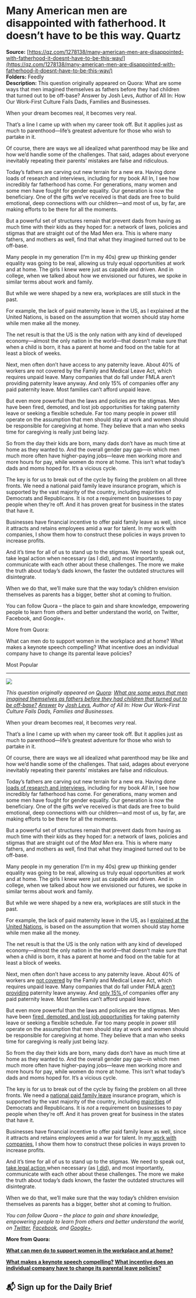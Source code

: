 # Many American men are disappointed with fatherhood. It doesn’t have to be this way. Quartz

**Source:** [https://qz.com/1278138/many-american-men-are-disappointed-with-fatherhood-it-doesnt-have-to-be-this-way/](https://qz.com/1278138/many-american-men-are-disappointed-with-fatherhood-it-doesnt-have-to-be-this-way/)  
**Folders:** Feedly  
**Description:** This question originally appeared on Quora: What are some ways that men imagined themselves as fathers before they had children that turned out to be off-base? Answer by Josh Levs, Author of All In: How Our Work-First Culture Fails Dads, Families and Businesses.

When your dream becomes real, it becomes very real.

That’s a line I came up with when my career took off. But it applies just as much to parenthood—life’s greatest adventure for those who wish to partake in it.

Of course, there are ways we all idealized what parenthood may be like and how we’d handle some of the challenges. That said, adages about everyone inevitably repeating their parents’ mistakes are false and ridiculous.

Today’s fathers are carving out new terrain for a new era. Having done loads of research and interviews, including for my book All In, I see how incredibly far fatherhood has come. For generations, many women and some men have fought for gender equality. Our generation is now the beneficiary. One of the gifts we’ve received is that dads are free to build emotional, deep connections with our children—and most of us, by far, are making efforts to be there for all the moments.

But a powerful set of structures remain that prevent dads from having as much time with their kids as they hoped for: a network of laws, policies and stigmas that are straight out of the Mad Men era. This is where many fathers, and mothers as well, find that what they imagined turned out to be off-base.

Many people in my generation (I’m in my 40s) grew up thinking gender equality was going to be real, allowing us truly equal opportunities at work and at home. The girls I knew were just as capable and driven. And in college, when we talked about how we envisioned our futures, we spoke in similar terms about work and family.

But while we were shaped by a new era, workplaces are still stuck in the past.

For example, the lack of paid maternity leave in the US, as I explained at the United Nations, is based on the assumption that women should stay home while men make all the money.

The net result is that the US is the only nation with any kind of developed economy—almost the only nation in the world—that doesn’t make sure that when a child is born, it has a parent at home and food on the table for at least a block of weeks.

Next, men often don’t have access to any paternity leave. About 40% of workers are not covered by the Family and Medical Leave Act, which requires unpaid leave. Many companies that do fall under FMLA aren’t providing paternity leave anyway. And only 15% of companies offer any paid paternity leave. Most families can’t afford unpaid leave.

But even more powerful than the laws and policies are the stigmas. Men have been fired, demoted, and lost job opportunities for taking paternity leave or seeking a flexible schedule. Far too many people in power still operate on the assumption that men should stay at work and women should be responsible for caregiving at home. They believe that a man who seeks time for caregiving is really just being lazy.

So from the day their kids are born, many dads don’t have as much time at home as they wanted to. And the overall gender pay gap—in which men much more often have higher-paying jobs—leave men working more and more hours for pay, while women do more at home. This isn’t what today’s dads and moms hoped for. It’s a vicious cycle.

The key is for us to break out of the cycle by fixing the problem on all three fronts. We need a national paid family leave insurance program, which is supported by the vast majority of the country, including majorities of Democrats and Republicans. It is not a requirement on businesses to pay people when they’re off. And it has proven great for business in the states that have it.

Businesses have financial incentive to offer paid family leave as well, since it attracts and retains employees amid a war for talent. In my work with companies, I show them how to construct these policies in ways proven to increase profits.

And it’s time for all of us to stand up to the stigmas. We need to speak out, take legal action when necessary (as I did), and most importantly, communicate with each other about these challenges. The more we make the truth about today’s dads known, the faster the outdated structures will disintegrate.

When we do that, we’ll make sure that the way today’s children envision themselves as parents has a bigger, better shot at coming to fruition.

You can follow Quora – the place to gain and share knowledge, empowering people to learn from others and better understand the world, on Twitter, Facebook, and Google+. 

More from Quora:

What can men do to support women in the workplace and at home? What makes a keynote speech compelling? What incentive does an individual company have to change its parental leave policies?

Most Popular


---

<div><div><div><picture><img src="https://qz.com/cdn-cgi/image/width=1024%2Cquality=85%2Cformat=auto/https://assets.qz.com/media/7caa45866f4cbbc579bc32329450e21a.jpg"></picture></div><p><em>This question originally appeared on </em><a href="http://www.quora.com/"><em>Quora</em></a><em>: </em><a href="https://www.quora.com/What-are-some-ways-that-men-imagined-themselves-as-fathers-before-they-had-children-that-turned-out-to-be-off-base"><em>What are some ways that men imagined themselves as fathers before they had children that turned out to be off-base?</em></a> <a href="https://www.quora.com/What-are-some-ways-that-men-imagined-themselves-as-fathers-before-they-had-children-that-turned-out-to-be-off-base/answer/Josh-Levs"><em>Answer</em></a><em> by </em><a href="https://www.quora.com/profile/Josh-Levs"><em>Josh Levs</em></a><em>, Author of </em><em>All In: How Our Work-First Culture Fails Dads, Families and Businesses</em><em>.</em></p></div><div><p>When your dream becomes real, it becomes <em>very</em> real.</p></div><div><p>That’s a line I came up with when my career took off. But it applies just as much to parenthood—life’s greatest adventure for those who wish to partake in it.</p></div><div><p>Of course, there are ways we all idealized what parenthood may be like and how we’d handle some of the challenges. That said, adages about everyone inevitably repeating their parents’ mistakes are false and ridiculous.</p></div><div><p>Today’s fathers are carving out new terrain for a new era. Having done <a href="http://joshlevs.com/dadfacts">loads of research and interviews</a>, including for my book <em>All In</em>, I see how incredibly far fatherhood has come. For generations, many women and some men have fought for gender equality. Our generation is now the beneficiary. One of the gifts we’ve received is that dads are free to build emotional, deep connections with our children—and most of us, by far, are making efforts to be there for all the moments.</p></div><div><p>But a powerful set of structures remain that prevent dads from having as much time with their kids as they hoped for: a network of laws, policies and stigmas that are straight out of the <em>Mad Men</em> era. This is where many fathers, and mothers as well, find that what they imagined turned out to be off-base.</p></div><div><p>Many people in my generation (I’m in my 40s) grew up thinking gender equality was going to be real, allowing us truly equal opportunities at work and at home. The girls I knew were just as capable and driven. And in college, when we talked about how we envisioned our futures, we spoke in similar terms about work and family.</p></div><div><p>But while we were shaped by a new era, workplaces are still stuck in the past.</p></div><div><p>For example, the lack of paid maternity leave in the US, as I <a href="https://www.youtube.com/watch?v=9JwaE3BmICE">explained at the United Nations</a>, is based on the assumption that women should stay home while men make all the money.</p></div><div><p>The net result is that the US is the only nation with any kind of developed economy—almost the only nation in the world—that doesn’t make sure that when a child is born, it has a parent at home and food on the table for at least a block of weeks.</p></div><div><p>Next, men often don’t have access to any paternity leave. About 40% of workers are <a href="https://www.dol.gov/whd/fmla/survey/FMLA_Survey_factsheet.pdf">not covered</a> by the Family and Medical Leave Act, which requires unpaid leave. Many companies that do fall under FMLA <a href="https://www.shrm.org/hr-today/trends-and-forecasting/research-and-surveys/Documents/National%20Study%20of%20Employers.pdf">aren’t providing</a> paternity leave anyway. And <a href="https://www.shrm.org/hr-today/trends-and-forecasting/research-and-surveys/Documents/National%20Study%20of%20Employers.pdf">only 15% </a>of companies offer any paid paternity leave. Most families can’t afford unpaid leave.</p></div><div><p>But even more powerful than the laws and policies are the stigmas. Men have been <a href="https://aerbook.com/books/All_In-10867-135764.html">fired, demoted, and lost job opportunities</a> for taking paternity leave or seeking a flexible schedule. Far too many people in power still operate on the assumption that men should stay at work and women should be responsible for caregiving at home. They believe that a man who seeks time for caregiving is really just being lazy.</p></div><div><p>So from the day their kids are born, many dads don’t have as much time at home as they wanted to. And the overall gender pay gap—in which men much more often have higher-paying jobs—leave men working more and more hours for pay, while women do more at home. This isn’t what today’s dads and moms hoped for. It’s a vicious cycle.</p></div><div><p>The key is for us to break out of the cycle by fixing the problem on all three fronts. We need a <a href="http://time.com/4570075/donald-trump-paid-family-leave/">national paid family leave</a> insurance program, which is supported by the vast majority of the country, including <a href="http://fortune.com/2016/05/20/new-poll-paid-family-leave-programs/">majorities</a> of Democrats and Republicans. It is <em>not</em> a requirement on businesses to pay people when they’re off. And it has proven great for business in the states that have it.</p></div><div><p>Businesses have financial incentive to offer paid family leave as well, since it attracts and retains employees amid a war for talent. In my<a href="http://joshlevs.com/"> work with companies</a>, I show them how to construct these policies in ways proven to increase profits.</p></div><div><p>And it’s time for all of us to stand up to the stigmas. We need to speak out, <a href="http://time.com/4337219/men-childcare-lawsuits/">take legal action </a>when necessary (as <a href="https://www.nytimes.com/2015/09/16/business/attitudes-shift-on-paid-leave-dads-sue-too.html">I did</a>), and most importantly, communicate with each other about these challenges. The more we make the truth about today’s dads known, the faster the outdated structures will disintegrate.</p></div><div><p>When we do that, we’ll make sure that the way today’s children envision themselves as parents has a bigger, better shot at coming to fruition.</p></div><div><p><em>You can follow Quora – the place to gain and share knowledge, empowering people to learn from others and better understand the world, on </em><a href="https://twitter.com/Quora"><em>Twitter</em></a><em>, </em><a href="https://www.facebook.com/quora"><em>Facebook</em></a><em>, and </em><a href="https://plus.google.com/111127313006403749982/posts"><em>Google+</em></a><em>. </em></p></div><div><p><strong>More from Quora:</strong></p></div><div><p><a href="https://www.quora.com/What-can-men-do-to-support-women-in-the-workplace-and-at-home/answer/Josh-Levs?ref=quartz&amp;rel_pos=1"><strong>What can men do to support women in the workplace and at home?</strong></a></p><strong> </strong><a href="https://www.quora.com/What-makes-a-keynote-speech-compelling/answer/Josh-Levs?ref=quartz&amp;rel_pos=2"><strong>What makes a keynote speech compelling?</strong></a><strong> </strong><a href="https://www.quora.com/What-incentive-does-an-individual-company-have-to-change-its-parental-leave-policies/answer/Josh-Levs?ref=quartz&amp;rel_pos=3"><strong>What incentive does an individual company have to change its parental leave policies?</strong></a></div><div><h2>📬 Sign up for the Daily Brief</h2></div></div>